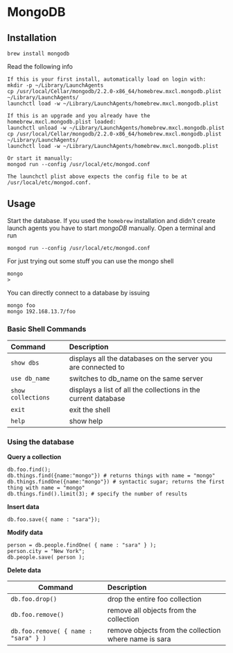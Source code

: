 # MongoDB #

## Installation ##

	brew install mongodb

Read the following info

	If this is your first install, automatically load on login with:
    mkdir -p ~/Library/LaunchAgents
    cp /usr/local/Cellar/mongodb/2.2.0-x86_64/homebrew.mxcl.mongodb.plist ~/Library/LaunchAgents/
    launchctl load -w ~/Library/LaunchAgents/homebrew.mxcl.mongodb.plist
	
	If this is an upgrade and you already have the homebrew.mxcl.mongodb.plist loaded:
    launchctl unload -w ~/Library/LaunchAgents/homebrew.mxcl.mongodb.plist
    cp /usr/local/Cellar/mongodb/2.2.0-x86_64/homebrew.mxcl.mongodb.plist ~/Library/LaunchAgents/
    launchctl load -w ~/Library/LaunchAgents/homebrew.mxcl.mongodb.plist
	
	Or start it manually:
    mongod run --config /usr/local/etc/mongod.conf
	
	The launchctl plist above expects the config file to be at /usr/local/etc/mongod.conf.

## Usage ##

Start the database. If you used the `homebrew` installation and didn't create launch agents you have to start _mongoDB_ manually. Open a terminal and run

	mongod run --config /usr/local/etc/mongod.conf
	
For just trying out some stuff you can use the mongo shell

	mongo 
	>
	
You can directly connect to a database by issuing

	mongo foo
	mongo 192.168.13.7/foo

### Basic Shell Commands ###

| Command | Description |
| :---- | :---- |
| `show dbs` | displays all the databases on the server you are connected to |
| `use db_name` | switches to db_name on the same server |
| `show collections` | displays a list of all the collections in the current database |
| `exit` | exit the shell |
| `help `| show help |

### Using the database ###

**Query a collection**

	db.foo.find();
	db.things.find({name:"mongo"}) # returns things with name = "mongo"
	db.things.findOne({name:"mongo"}) # syntactic sugar; returns the first thing with name = "mongo"
	db.things.find().limit(3); # specify the number of results

**Insert data**

	db.foo.save({ name : "sara"});
 
**Modify data**

	person = db.people.findOne( { name : "sara" } );
	person.city = "New York";
	db.people.save( person ); 

**Delete data**

| Command | Description |
| ------ | :---- |
| `db.foo.drop()` |	drop the entire foo collection |
| `db.foo.remove()` | remove all objects from the collection |
| `db.foo.remove( { name : "sara" } )`	|	remove objects from the collection where name is sara |